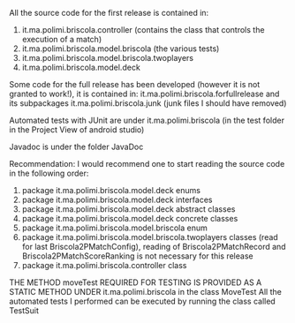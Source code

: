 All the source code for the first release is contained in:
1) it.ma.polimi.briscola.controller (contains the class that controls the execution of a match)
2) it.ma.polimi.briscola.model.briscola (the various tests)
3) it.ma.polimi.briscola.model.briscola.twoplayers
4) it.ma.polimi.briscola.model.deck

Some code for the full release has been developed (however it is not granted to work!), it is contained in:
it.ma.polimi.briscola.forfullrelease and its subpackages
it.ma.polimi.briscola.junk (junk files I should have removed)

Automated tests with JUnit are under 
it.ma.polimi.briscola (in the test folder in the Project View of android studio)

Javadoc is under the folder JavaDoc

Recommendation: I would recommend one to start reading the source code in the following order:
1) package it.ma.polimi.briscola.model.deck enums
2) package it.ma.polimi.briscola.model.deck interfaces
3) package it.ma.polimi.briscola.model.deck abstract classes
4) package it.ma.polimi.briscola.model.deck concrete classes
5) package it.ma.polimi.briscola.model.briscola enum
6) package it.ma.polimi.briscola.model.briscola.twoplayers classes (read for last Briscola2PMatchConfig), reading of Briscola2PMatchRecord and Briscola2PMatchScoreRanking is not necessary for this release
7) package it.ma.polimi.briscola.controller class

THE METHOD moveTest REQUIRED FOR TESTING IS PROVIDED AS A STATIC METHOD UNDER it.ma.polimi.briscola in the class MoveTest
All the automated tests I performed can be executed by running the class called TestSuit